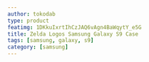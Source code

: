 ```yaml
---
author: tokodab
type: product
featimg: 1DKkuIxrtIhCzJAQ6vAgn4BaWqytY_e5G
title: Zelda Logos Samsung Galaxy S9 Case
tags: [samsung, galaxy, s9]
category: [samsung]
---
```

